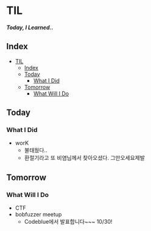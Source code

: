 # TIL
***Today, I Learned..***

## Index

<!-- @import "[TOC]" {cmd="toc" depthFrom=1 depthTo=6 orderedList=false} -->
<!-- code_chunk_output -->

- [TIL](#til)
  - [Index](#index)
  - [Today](#today)
    - [What I Did](#what-i-did)
  - [Tomorrow](#tomorrow)
    - [What Will I Do](#what-will-i-do)

<!-- /code_chunk_output -->


## Today
### What I Did
- worK
  - 불태웠다..
  - 환절기라고 또 비염님께서 찾아오셨다. 그만오세요제발

## Tomorrow
### What Will I Do
- CTF
- bobfuzzer meetup
  - Codeblue에서 발표합니다~~~ 10/30!
